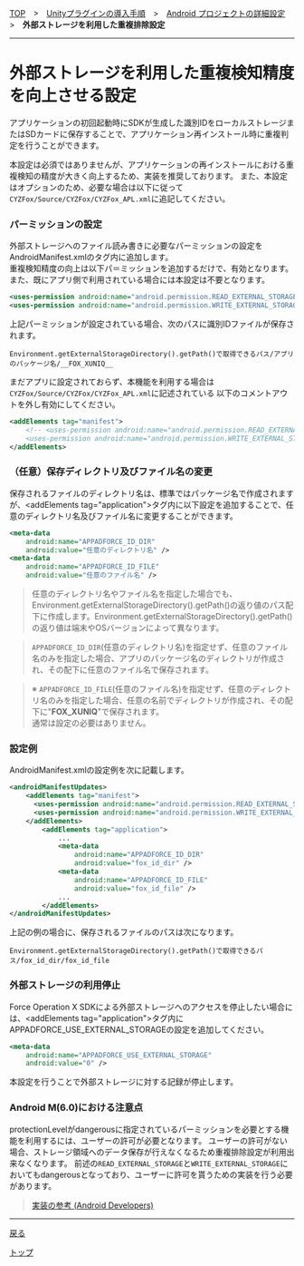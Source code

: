 [TOP](../../../../README.md)　>　[Unityプラグインの導入手順](../../README.md)　>　[Android プロジェクトの詳細設定](../README.md)　>　**外部ストレージを利用した重複排除設定**

---

# 外部ストレージを利用した重複検知精度を向上させる設定

アプリケーションの初回起動時にSDKが生成した識別IDをローカルストレージまたはSDカードに保存することで、アプリケーション再インストール時に重複判定を行うことができます。

本設定は必須ではありませんが、アプリケーションの再インストールにおける重複検知の精度が大きく向上するため、実装を推奨しております。
また、本設定はオプションのため、必要な場合は以下に従って`CYZFox/Source/CYZFox/CYZFox_APL.xml`に追記してください。

### パーミッションの設定

外部ストレージへのファイル読み書きに必要なパーミッションの設定をAndroidManifest.xmlの<manifest>タグ内に追加します。<br>
重複検知精度の向上は以下パ＝ミッションを追加するだけで、有効となります。また、既にアプリ側で利用されている場合には本設定は不要となります。

```xml
<uses-permission android:name="android.permission.READ_EXTERNAL_STORAGE" /><uses-permission android:name="android.permission.WRITE_EXTERNAL_STORAGE" />
```

上記パーミッションが設定されている場合、次のパスに識別IDファイルが保存されます。

```
Environment.getExternalStorageDirectory().getPath()で取得できるパス/アプリのパッケージ名/__FOX_XUNIQ__
```

まだアプリに設定されておらず、本機能を利用する場合は`CYZFox/Source/CYZFox/CYZFox_APL.xml`に記述されている
以下のコメントアウトを外し有効にしてください。

```xml
<addElements tag="manifest">
	<!-- <uses-permission android:name="android.permission.READ_EXTERNAL_STORAGE" />
	<uses-permission android:name="android.permission.WRITE_EXTERNAL_STORAGE" /> -->
</addElements>
```

### （任意）保存ディレクトリ及びファイル名の変更

保存されるファイルのディレクトリ名は、標準ではパッケージ名で作成されますが、&lt;addElements tag="application"&gt;タグ内に以下設定を追加することで、任意のディレクトリ名及びファイル名に変更することができます。

```xml
<meta-data
	android:name="APPADFORCE_ID_DIR"
	android:value="任意のディレクトリ名" />
<meta-data
	android:name="APPADFORCE_ID_FILE"
	android:value="任意のファイル名" />
```

> 任意のディレクトリ名やファイル名を指定した場合でも、Environment.getExternalStorageDirectory().getPath()の返り値のパス配下に作成します。Environment.getExternalStorageDirectory().getPath()の返り値は端末やOSバージョンによって異なります。<br>

> `APPADFORCE_ID_DIR`(任意のディレクトリ名)を指定せず、任意のファイル名のみを指定した場合、アプリのパッケージ名のディレクトリが作成され、その配下に任意のファイル名で保存されます。<br>

> ※ `APPADFORCE_ID_FILE`(任意のファイル名)を指定せず、任意のディレクトリ名のみを指定した場合、任意の名前でディレクトリが作成され、その配下に"__FOX_XUNIQ__"で保存されます。<br>
通常は設定の必要はありません。


### 設定例

AndroidManifest.xmlの設定例を次に記載します。

```xml
<androidManifestUpdates>
    <addElements tag="manifest">
      <uses-permission android:name="android.permission.READ_EXTERNAL_STORAGE" />
      <uses-permission android:name="android.permission.WRITE_EXTERNAL_STORAGE" />
    </addElements>
		<addElements tag="application">			...			<meta-data
				android:name="APPADFORCE_ID_DIR"
				android:value="fox_id_dir" />
			<meta-data
				android:name="APPADFORCE_ID_FILE"
				android:value="fox_id_file" />
			...
		</addElements>
</androidManifestUpdates>
```

上記の例の場合に、保存されるファイルのパスは次になります。

```
Environment.getExternalStorageDirectory().getPath()で取得できるパス/fox_id_dir/fox_id_file
```

### 外部ストレージの利用停止

Force Operation X SDKによる外部ストレージへのアクセスを停止したい場合には、&lt;addElements tag="application"&gt;タグ内にAPPADFORCE_USE_EXTERNAL_STORAGEの設定を追加してください。
```xml
<meta-data
	android:name="APPADFORCE_USE_EXTERNAL_STORAGE"
	android:value="0" />
```

本設定を行うことで外部ストレージに対する記録が停止します。


### Android M(6.0)における注意点

protectionLevelがdangerousに指定されているパーミッションを必要とする機能を利用するには、ユーザーの許可が必要となります。
ユーザーの許可がない場合、ストレージ領域へのデータ保存が行えなくなるため重複排除設定が利用出来なくなります。
前述の`READ_EXTERNAL_STORAGE`と`WRITE_EXTERNAL_STORAGE`においてもdangerousとなっており、ユーザーに許可を貰うための実装を行う必要があります。

> [実装の参考 (Android Developers)](https://developer.android.com/training/permissions/requesting.html#perm-request)

---
[戻る](../README.md)

[トップ](../../../../README.md)
